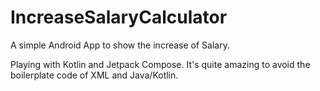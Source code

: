 # IncreaseSalaryCalculator

A simple Android App to show the increase of Salary.

Playing with Kotlin and Jetpack Compose.
It's quite amazing to avoid the boilerplate code of XML and Java/Kotlin.

